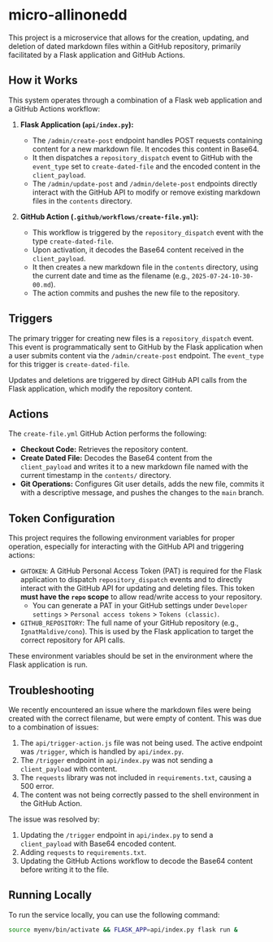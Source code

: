 # micro-allinonedd

This project is a microservice that allows for the creation, updating, and deletion of dated markdown files within a GitHub repository, primarily facilitated by a Flask application and GitHub Actions.

## How it Works

This system operates through a combination of a Flask web application and a GitHub Actions workflow:

1.  **Flask Application (`api/index.py`):**
    *   The `/admin/create-post` endpoint handles POST requests containing content for a new markdown file. It encodes this content in Base64.
    *   It then dispatches a `repository_dispatch` event to GitHub with the `event_type` set to `create-dated-file` and the encoded content in the `client_payload`.
    *   The `/admin/update-post` and `/admin/delete-post` endpoints directly interact with the GitHub API to modify or remove existing markdown files in the `contents` directory.

2.  **GitHub Action (`.github/workflows/create-file.yml`):**
    *   This workflow is triggered by the `repository_dispatch` event with the type `create-dated-file`.
    *   Upon activation, it decodes the Base64 content received in the `client_payload`.
    *   It then creates a new markdown file in the `contents` directory, using the current date and time as the filename (e.g., `2025-07-24-10-30-00.md`).
    *   The action commits and pushes the new file to the repository.

## Triggers

The primary trigger for creating new files is a `repository_dispatch` event. This event is programmatically sent to GitHub by the Flask application when a user submits content via the `/admin/create-post` endpoint. The `event_type` for this trigger is `create-dated-file`.

Updates and deletions are triggered by direct GitHub API calls from the Flask application, which modify the repository content.

## Actions

The `create-file.yml` GitHub Action performs the following:

*   **Checkout Code:** Retrieves the repository content.
*   **Create Dated File:** Decodes the Base64 content from the `client_payload` and writes it to a new markdown file named with the current timestamp in the `contents/` directory.
*   **Git Operations:** Configures Git user details, adds the new file, commits it with a descriptive message, and pushes the changes to the `main` branch.

## Token Configuration

This project requires the following environment variables for proper operation, especially for interacting with the GitHub API and triggering actions:

*   `GHTOKEN`: A GitHub Personal Access Token (PAT) is required for the Flask application to dispatch `repository_dispatch` events and to directly interact with the GitHub API for updating and deleting files. This token **must have the `repo` scope** to allow read/write access to your repository.
    *   You can generate a PAT in your GitHub settings under `Developer settings` > `Personal access tokens` > `Tokens (classic)`.
*   `GITHUB_REPOSITORY`: The full name of your GitHub repository (e.g., `IgnatMaldive/cono`). This is used by the Flask application to target the correct repository for API calls.

These environment variables should be set in the environment where the Flask application is run.

## Troubleshooting

We recently encountered an issue where the markdown files were being created with the correct filename, but were empty of content. This was due to a combination of issues:

1.  The `api/trigger-action.js` file was not being used. The active endpoint was `/trigger`, which is handled by `api/index.py`.
2.  The `/trigger` endpoint in `api/index.py` was not sending a `client_payload` with content.
3.  The `requests` library was not included in `requirements.txt`, causing a 500 error.
4.  The content was not being correctly passed to the shell environment in the GitHub Action.

The issue was resolved by:

1.  Updating the `/trigger` endpoint in `api/index.py` to send a `client_payload` with Base64 encoded content.
2.  Adding `requests` to `requirements.txt`.
3.  Updating the GitHub Actions workflow to decode the Base64 content before writing it to the file.

## Running Locally

To run the service locally, you can use the following command:

```bash
source myenv/bin/activate && FLASK_APP=api/index.py flask run &
```
